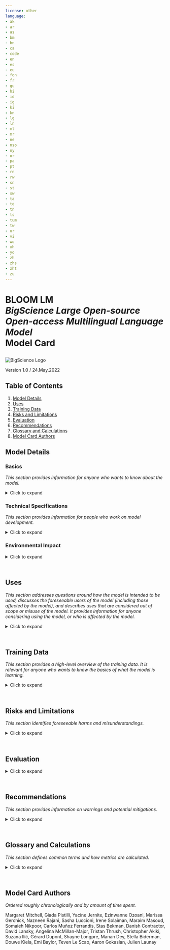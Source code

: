 ```yaml
---
license: other
language:
- ak
- ar
- as
- bm
- bn
- ca
- code
- en
- es
- eu
- fon
- fr
- gu
- hi
- id
- ig
- ki
- kn
- lg
- ln
- ml
- mr
- ne
- nso
- ny
- or
- pa
- pt
- rn
- rw
- sn
- st
- sw
- ta
- te
- tn
- ts
- tum
- tw
- ur
- vi
- wo
- xh
- yo
- zh
- zhs
- zht
- zu
---
```


# <p>BLOOM LM<br/> _BigScience Large Open-source Open-access Multilingual Language Model_ <br/>Model Card</p>
<img src="https://assets.website-files.com/6139f3cdcbbff3a68486761d/613cd8997b270da063e230c5_Tekengebied%201-p-500.png" alt="BigScience Logo" width="200"/>


Version 1.0 / 24.May.2022

## Table of Contents
1. [Model Details](#model-details)
2. [Uses](#uses)
3. [Training Data](#training-data)
4. [Risks and Limitations](#risks-and-limitations)
5. [Evaluation](#evaluation)
6. [Recommendations](#recommendations)
7. [Glossary and Calculations](#glossary-and-calculations)
8. [Model Card Authors](#model-card-authors)

## Model Details  

### Basics
*This section provides information for anyone who wants to know about the model.*

<details>
<summary>Click to expand</summary> <br/>
    
**Developed by:** [BigScience](https://bigscience.huggingface.co)  

* All collaborators are either volunteers or have an agreement with their employer. 
    
* (Further breakdown of participants forthcoming.)
    
**Model Type:** Transformer-based Language Model

**Version:** 1.0.0

**Languages:** Multiple; see [training data](#training-data).

**License:** [RAIL License v1.0](https://huggingface.co/spaces/bigscience/license)

**Release Date:** Monday, 11.July (estimate)

**Send questions to:** bigscience-contact@googlegroups.com

**Cite as:** [BigScience Workshop](https://bigscience.huggingface.co), BigScience Language Open-source Open-access Multilingual (BLOOM). International, May 2021-May 2022.
    
**Funded by:** 
    
* The French government

* [Hugging Face](https://huggingface.co)

* Organizations of contributors.  (Further breakdown of organizations forthcoming.)

</details>

### Technical Specifications
*This section provides information for people who work on model development.*

<details>
<summary>Click to expand</summary><br/>

Please see [the BLOOM training README](https://github.com/bigscience-workshop/bigscience/tree/master/train/tr11-176B-ml#readme) for full details on replicating training.

**Model Architecture:** Modified from Megatron-LM GPT2 (see [paper](https://arxiv.org/abs/1909.08053), [BLOOM Megatron code](https://github.com/bigscience-workshop/Megatron-DeepSpeed)):

* Decoder-only architecture

* Layer normalization applied to word embeddings layer (`StableEmbedding`; see [code](https://github.com/facebookresearch/bitsandbytes), [paper](https://arxiv.org/pdf/2110.02861.pdf))

* ALiBI positional encodings (see [paper](https://arxiv.org/pdf/2108.12409.pdf)), with GeLU activation functions

* 176 billion parameters:

    * 70 layers, 112 attention heads

    * Hidden layers are 14336-dimensional

    * Sequence length of 2048 tokens used (see [BLOOM tokenizer](https://huggingface.co/bigscience/tokenizer), [tokenizer description](#tokenization))

**Objective Function:** Cross Entropy with mean reduction (see [API documentation](https://pytorch.org/docs/stable/generated/torch.nn.CrossEntropyLoss.html#torch.nn.CrossEntropyLoss))
    
**Compute infrastructure:** [Jean Zay](http://www.idris.fr/eng/jean-zay/jean-zay-presentation-eng.html) Public Supercomputer, provided by the French government

* Hardware: 384 A100 80GB GPUs (48 nodes):
    
    * Additional 32 A100 80GB GPUs (4 nodes) in reserve

    *  8 GPUs per node Using NVLink 4 inter-gpu connects, 4 OmniPath links

    *   CPU: AMD

    *   CPU memory: 512GB per node

    *   GPU memory: 640GB per node

    *   Inter-node connect: Omni-Path Architecture (OPA)

    *   NCCL-communications network: a fully dedicated subnet

    *   Disc IO network: shared network with other types of nodes

* Software:

    *   [Megatron-DeepSpeed](https://github.com/bigscience-workshop/Megatron-DeepSpeed), BigScience fork

    *   [DeepSpeed](https://github.com/microsoft/DeepSpeed)

    *   [PyTorch](https://github.com/pytorch/pytorch)-1.11 w/ CUDA-11.5

    *   [apex](https://github.com/NVIDIA/apex) 


#### **Training**

 
_In progress._

- Checkpoint size:
    
    - Bf16 weights: 329GB
    
    - Full checkpoint with optimizer states: 2.3TB

- Training throughput: About 150 TFLOP per GPU per second

- Number of epochs: 1 (*current target*)

- Dates:
    
    - Started 11th March, 2022 11:42am PST.

    - Planned end: 5th July, 2022.  

- Estimated cost of training: Equivalent of $7-15M

- Server training location: Île-de-France, France

#### **Tokenization**
    
The [BLOOM tokenizer](https://huggingface.co/bigscience/tokenizer) is a learned subword tokenizer trained using:
    
- A byte-level Byte Pair Encoding (BPE) algorithm 

- A simple pre-tokenization rule, no normalization

- A vocabulary size of 250,680. 

It was trained on a subset of a preliminary version of the corpus using alpha-weighting per language.    
    
</details>


### Environmental Impact

<details>
<summary>Click to expand</summary><br/>

The training supercomputer, [Jean Zay]((http://www.idris.fr/eng/jean-zay/jean-zay-presentation-eng.html)), uses mostly nuclear energy. The heat generated by it is reused for heating campus housing.
    
**Estimated carbon emissions:**  (Forthcoming upon completion of training.)
    
**Estimated electricity usage:** (Forthcoming upon completion of training.)

</details>
<p>&nbsp;</p>

## Uses

*This section addresses questions around how the model is intended to be used, discusses the foreseeable users of the model (including those affected by the model), and describes uses that are considered out of scope or misuse of the model. 
It provides information for anyone considering using the model, or who is affected by the model.*


<details>
<summary>Click to expand</summary><br/>
    
### Intended use

This model is being created in order to enable public research on large language models (LLMs). LLMs are intended to be used for language generation or as a pretrained base model that can be further fine-tuned for specific tasks. Use cases below are not exhaustive.

#### **Direct Use**

-   Text generation

-   Exploring characteristics of language generated by a language model.

    -   Examples: Cloze tests, counterfactuals, generations with reframings.

#### **Downstream Use**

-   Tasks that leverage language models include: Information Extraction, Question Answering, Summarization.

### Misuse and Out-of-scope Use
*This section addresses what users ought not do with the model.*

See the  [LLM LICENSE](https://huggingface.co/spaces/bigscience/license), Attachment A, for detailed usage restrictions. The below list is non-exhaustive, but lists some easily foreseeable problematic use cases.

#### **Out-of-scope Uses**

Using the model in [high-stakes](#glossary-and-calculations) settings is out of scope for this model.  The model is not designed for [critical decisions](#glossary-and-calculations) nor uses with any material consequences on an individual's livelihood or wellbeing. The model outputs content that appears factual but is not correct.  

##### Out-of-scope uses include:

-   Usage in biomedical domains, political and legal domains, or finance domains.

-   Usage for evaluating or scoring individuals, such as for employment, education, or credit.

-   Applying the model for critical automatic decisions, generating factual content, creating reliable summaries, or generating predictions that must be correct.

#### **Misuse**

Intentionally using the model for harm, violating rights, or other kinds of malicious activities is a misuse of this model. This includes:

-   Spam generation

-   Disinformation and influence operations

-   Disparagement and defamation

-   Harassment and abuse
  
-   Deception

-   Unconsented impersonation and imitation

-   Unconsented surveillance 

-   Generating content without attribution to the model, as specified in the [RAIL License, Use Restrictions](https://huggingface.co/spaces/bigscience/license).

### Intended Users

#### **Direct Users**

-   General Public

-   Researchers

-   Students

-   Educators

-   Engineers/developers

-   Non-commercial entities

-   Community advocates, including human and civil rights groups

#### Indirect Users

-   Users of derivatives created by Direct Users, such as those using software with an [intended use](#intended-use).

-   Users of [Derivatives of the Model, as described in the License](https://huggingface.co/spaces/bigscience/license).

#### Others Affected (Parties prenantes)

-   People and groups referred to by the LLM

-   People and groups exposed to outputs of, or decisions based on, the LLM

-   People and groups whose original work is included in the LLM
    
</details>
<p>&nbsp;</p>

## Training Data
*This section provides a high-level overview of the training data. It is relevant for anyone who wants to know the basics of what the model is learning.*


<details>
<summary>Click to expand</summary><br/>
    
*Details for each dataset are provided in individual [Data Cards](https://huggingface.co/spaces/bigscience/BigScienceCorpus).*

Training data includes:

-   45 natural languages.
    
-   12 programming languages.     

-   In 1.5TB of pre-processed text, converted into 350B unique tokens. (See [the tokenizer section](#tokenization) for more.)

See the [Model README, Datasets for more](https://github.com/bigscience-workshop/bigscience/tree/master/train/tr11-176B-ml#datasets).

#### **Languages**
    
The pie chart shows the distribution of languages in training data.
   
![pie chart showing the distribution of languages in training data](https://github.com/bigscience-workshop/model_card/blob/main/assets/data/pie_chart.svg?raw=true)


The following table shows the further distribution of Niger-Congo and Indic languages in the training data.
<details>
<summary>Click to expand</summary><br/>
    
| Niger Congo    | Percentage |         | Indic     | Percentage |
|----------------|------------ |------  |-----------|------------|
| Chi Tumbuka    | 0.00002    |         | Assamese  | 0.01       |
| Kikuyu         | 0.00004    |         | Odia      | 0.04       |
| Bambara        | 0.00004    |         | Gujarati  | 0.04       |
| Akan           | 0.00007    |         | Marathi   | 0.05       |
| Xitsonga       | 0.00007    |         | Punjabi   | 0.05       |
| Sesotho        | 0.00007    |         | Kannada   | 0.06       |
| Chi Chewa      | 0.0001     |         | Nepali    | 0.07       |
| Setswana       | 0.0002     |         | Telugu    | 0.09       |
| Northern Sotho | 0.0002     |         | Malayalam | 0.10       |
| Fon            | 0.0002     |         | Urdu      | 0.10       |
| Kirundi        | 0.0003     |         | Tamil     | 0.20       |
| Wolof          | 0.0004     |         | Bengali   | 0.50       |
| Kuganda        | 0.0004     |         | Hindi     | 0.70       |
| Chi Shona      | 0.001      |
| Isi Zulu       | 0.001      |
| Igbo           | 0.001      |
| Xhosa          | 0.001      |
| Kinyarwanda    | 0.003      |
| Yoruba         | 0.006      |
| Swahili        | 0.02       |
</details>

The following table shows the distribution of programming languages.
<details>
<summary>Click to expand</summary><br/>
    
| Extension      | Language   | Number of files |
|----------------|------------|-----------------|
| java           | Java       | 5,407,724       |
| php            | PHP        | 4,942,186       |
| cpp            | C++        | 2,503,930       |
| py             | Python     | 2,435,072       |
| js             | JavaScript | 1,905,518       |
| cs             | C#         | 1,577,347       |
| rb             | Ruby       | 6,78,413        |
| cc             | C++        | 443,054         |
| hpp            | C++        | 391,048         |
| lua            | Lua        | 352,317         |
| go             | GO         | 227,763         |
| ts             | TypeScript | 195,254         |
| C              | C          | 134,537         |
| scala          | Scala      | 92,052          |
| hh             | C++        | 67,161          |
| H              | C++        | 55,899          |
| tsx            | TypeScript | 33,107          |
| rs             | Rust       | 29,693          |
| phpt           | PHP        | 9,702           |
| c++            | C++        | 1,342           |
| h++            | C++        | 791             |
| php3           | PHP        | 540             |
| phps           | PHP        | 270             |
| php5           | PHP        | 166             |
| php4           | PHP        | 29              |
    
</details>    
</details>
<p>&nbsp;</p>

## Risks and Limitations
*This section identifies foreseeable harms and misunderstandings.*

<details>
<summary>Click to expand</summary><br/>
    
Model may:

-   Overrepresent some viewpoints and underrepresent others

-   Contain stereotypes
  
-   Contain personal information


-   Generate:

    -   Hateful, abusive, or violent language

    -   Discriminatory or prejudicial language

    -   Content that may not be appropriate for all settings, including sexual content.

-   Make errors, including producing incorrect information as if it were factual.

-   Generate irrelevant or repetitive outputs.
</details>
<p>&nbsp;</p>

## Evaluation
<details>
<summary>Click to expand</summary><br/>

### Metrics 
*This section describes the different ways performance is calculated, and why.*
    
For defintions of each metric, please see the [Glossary](#glossary-and-calculations).

Includes:

| Metric             | Why chosen                                                         |
|--------------------|--------------------------------------------------------------------|
| Perplexity         | Standard metric for quantifying model improvements during training |
| Cross Entropy Loss | Standard objective for language models                             |

And multiple different metrics for specific tasks. (More evaluation metrics forthcoming upon completion of evaluation protocol.)

### Factors 
*This section lists some different aspects of what BLOOM models. Its focus is on those aspects that are likely to give rise to high variance in model behavior.*

- Language, such as English or Yoruba

- Domain, such as newswire or stories
    
- Demographic characteristics, such as gender or nationality

###  Results
*Results are based on the [Factors](#factors) and [Metrics](#metrics).*

**Train-time evaluation:**

As of 19.May.2022, 18:00:

- Training Loss: 2.04

- Validation Loss: 2.21

- Perplexity: 9.15

(More evaluation scores forthcoming at the end of model training.)

</details>
<p>&nbsp;</p>

## Recommendations

*This section provides information on warnings and potential mitigations.*


<details>
<summary>Click to expand</summary><br/>

-   Indirect users should be made aware when the content they're working with is created by the LLM.

-   Users should be aware of [Risks and Limitations](#risks-and-limitations), and include an appropriate age disclaimer or blocking interface as necessary.

-   Models pre-trained with the LLM should include an updated Model Card.

-   Users of the model should provide mechanisms for those affected to provide feedback, such as an email address for comments.

</details>
<p>&nbsp;</p>

## Glossary and Calculations

*This section defines common terms and how metrics are calculated.*



<details>
<summary>Click to expand</summary><br/>

-   **Loss:** A calculation of the difference between what the model has learned and what the data shows ("groundtruth"). The lower the loss, the better. The training process aims to minimize the loss. 


-   **Perplexity:** This is based on what the model estimates the probability of new data is. The lower the perplexity, the better.  If the model is 100% correct at predicting the next token it will see, then the perplexity is 1. Mathematically this is calculated using entropy. 

-   **High-stakes settings:** Such as those identified as "high-risk AI systems" and "unacceptable risk AI systems" in the European Union's proposed [Artificial Intelligence (AI) Act](https://artificialintelligenceact.eu/annexes/).

-   **Critical decisions**: Such as those defined in [the United States' proposed Algorithmic Accountability Act](https://www.congress.gov/117/bills/s3572/BILLS-117s3572is.pdf).

-   **Human Rights**: Includes those rights defined in the [Universal Declaration of Human Rights](https://www.un.org/sites/un2.un.org/files/2021/03/udhr.pdf).

-  **Personal Data and Information**: Personal data and information is defined in multiple data protection regulations, such as "[personal data](https://gdpr-info.eu/issues/personal-data/)" in the [European Union's General Data Protection Regulation](https://gdpr-info.eu); and "personal information" in the Republic of South Africa's [Protection of Personal Information Act](https://www.gov.za/sites/default/files/gcis_document/201409/3706726-11act4of2013popi.pdf), The People's Republic of China's [Personal information protection law](http://en.npc.gov.cn.cdurl.cn/2021-12/29/c_694559.htm).
  
- **Sensitive Characteristics**: This includes specifically protected categories in human rights (see [UHDR, Article 2](https://www.un.org/sites/un2.un.org/files/2021/03/udhr.pdf)) and personal information regulation (see GDPR, [Article 9; Protection of Personal Information Act, Chapter 1](https://www.gov.za/sites/default/files/gcis_document/201409/3706726-11act4of2013popi.pdf))

- **Deception:** Doing something to intentionally mislead individuals to believe something that is false, such as by creating deadbots or chatbots on social media posing as real people, or generating text documents without making consumers aware that the text is machine generated.

</details>
<p>&nbsp;</p>

## Model Card Authors
*Ordered roughly chronologically and by amount of time spent.*

Margaret Mitchell, Giada Pistilli, Yacine Jernite, Ezinwanne Ozoani, Marissa Gerchick, Nazneen Rajani, Sasha Luccioni, Irene Solaiman, Maraim Masoud, Somaieh Nikpoor, Carlos Muñoz Ferrandis, Stas Bekman, Danish Contractor, David Lansky, Angelina McMillan-Major, Tristan Thrush, Christopher Akiki, Suzana Ilić, Gérard Dupont, Shayne Longpre, Manan Dey, Stella Biderman, Douwe Kiela, Emi Baylor, Teven Le Scao, Aaron Gokaslan, Julien Launay
